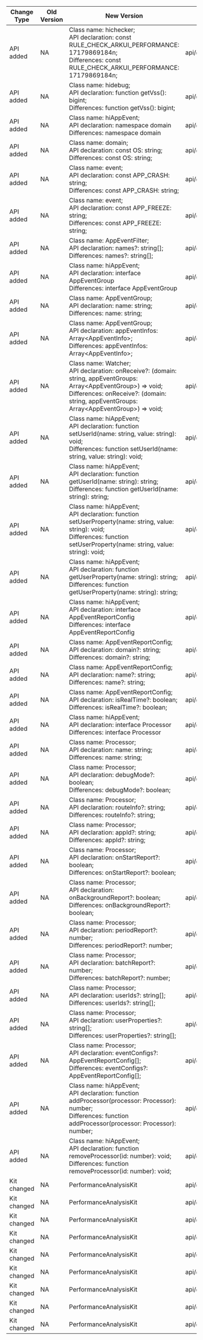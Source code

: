 | Change Type | Old Version | New Version | d.ts File |
| ---- | ------ | ------ | -------- |
|API added|NA|Class name: hichecker;<br>API declaration: const RULE_CHECK_ARKUI_PERFORMANCE: 17179869184n;<br>Differences: const RULE_CHECK_ARKUI_PERFORMANCE: 17179869184n;|api/@ohos.hichecker.d.ts|
|API added|NA|Class name: hidebug;<br>API declaration: function getVss(): bigint;<br>Differences: function getVss(): bigint;|api/@ohos.hidebug.d.ts|
|API added|NA|Class name: hiAppEvent;<br>API declaration:  namespace domain<br>Differences:  namespace domain|api/@ohos.hiviewdfx.hiAppEvent.d.ts|
|API added|NA|Class name: domain;<br>API declaration: const OS: string;<br>Differences: const OS: string;|api/@ohos.hiviewdfx.hiAppEvent.d.ts|
|API added|NA|Class name: event;<br>API declaration: const APP_CRASH: string;<br>Differences: const APP_CRASH: string;|api/@ohos.hiviewdfx.hiAppEvent.d.ts|
|API added|NA|Class name: event;<br>API declaration: const APP_FREEZE: string;<br>Differences: const APP_FREEZE: string;|api/@ohos.hiviewdfx.hiAppEvent.d.ts|
|API added|NA|Class name: AppEventFilter;<br>API declaration: names?: string[];<br>Differences: names?: string[];|api/@ohos.hiviewdfx.hiAppEvent.d.ts|
|API added|NA|Class name: hiAppEvent;<br>API declaration:  interface AppEventGroup<br>Differences:  interface AppEventGroup|api/@ohos.hiviewdfx.hiAppEvent.d.ts|
|API added|NA|Class name: AppEventGroup;<br>API declaration: name: string;<br>Differences: name: string;|api/@ohos.hiviewdfx.hiAppEvent.d.ts|
|API added|NA|Class name: AppEventGroup;<br>API declaration: appEventInfos: Array\<AppEventInfo>;<br>Differences: appEventInfos: Array\<AppEventInfo>;|api/@ohos.hiviewdfx.hiAppEvent.d.ts|
|API added|NA|Class name: Watcher;<br>API declaration: onReceive?: (domain: string, appEventGroups: Array\<AppEventGroup>) => void;<br>Differences: onReceive?: (domain: string, appEventGroups: Array\<AppEventGroup>) => void;|api/@ohos.hiviewdfx.hiAppEvent.d.ts|
|API added|NA|Class name: hiAppEvent;<br>API declaration: function setUserId(name: string, value: string): void;<br>Differences: function setUserId(name: string, value: string): void;|api/@ohos.hiviewdfx.hiAppEvent.d.ts|
|API added|NA|Class name: hiAppEvent;<br>API declaration: function getUserId(name: string): string;<br>Differences: function getUserId(name: string): string;|api/@ohos.hiviewdfx.hiAppEvent.d.ts|
|API added|NA|Class name: hiAppEvent;<br>API declaration: function setUserProperty(name: string, value: string): void;<br>Differences: function setUserProperty(name: string, value: string): void;|api/@ohos.hiviewdfx.hiAppEvent.d.ts|
|API added|NA|Class name: hiAppEvent;<br>API declaration: function getUserProperty(name: string): string;<br>Differences: function getUserProperty(name: string): string;|api/@ohos.hiviewdfx.hiAppEvent.d.ts|
|API added|NA|Class name: hiAppEvent;<br>API declaration:  interface AppEventReportConfig<br>Differences:  interface AppEventReportConfig|api/@ohos.hiviewdfx.hiAppEvent.d.ts|
|API added|NA|Class name: AppEventReportConfig;<br>API declaration: domain?: string;<br>Differences: domain?: string;|api/@ohos.hiviewdfx.hiAppEvent.d.ts|
|API added|NA|Class name: AppEventReportConfig;<br>API declaration: name?: string;<br>Differences: name?: string;|api/@ohos.hiviewdfx.hiAppEvent.d.ts|
|API added|NA|Class name: AppEventReportConfig;<br>API declaration: isRealTime?: boolean;<br>Differences: isRealTime?: boolean;|api/@ohos.hiviewdfx.hiAppEvent.d.ts|
|API added|NA|Class name: hiAppEvent;<br>API declaration:  interface Processor<br>Differences:  interface Processor|api/@ohos.hiviewdfx.hiAppEvent.d.ts|
|API added|NA|Class name: Processor;<br>API declaration: name: string;<br>Differences: name: string;|api/@ohos.hiviewdfx.hiAppEvent.d.ts|
|API added|NA|Class name: Processor;<br>API declaration: debugMode?: boolean;<br>Differences: debugMode?: boolean;|api/@ohos.hiviewdfx.hiAppEvent.d.ts|
|API added|NA|Class name: Processor;<br>API declaration: routeInfo?: string;<br>Differences: routeInfo?: string;|api/@ohos.hiviewdfx.hiAppEvent.d.ts|
|API added|NA|Class name: Processor;<br>API declaration: appId?: string;<br>Differences: appId?: string;|api/@ohos.hiviewdfx.hiAppEvent.d.ts|
|API added|NA|Class name: Processor;<br>API declaration: onStartReport?: boolean;<br>Differences: onStartReport?: boolean;|api/@ohos.hiviewdfx.hiAppEvent.d.ts|
|API added|NA|Class name: Processor;<br>API declaration: onBackgroundReport?: boolean;<br>Differences: onBackgroundReport?: boolean;|api/@ohos.hiviewdfx.hiAppEvent.d.ts|
|API added|NA|Class name: Processor;<br>API declaration: periodReport?: number;<br>Differences: periodReport?: number;|api/@ohos.hiviewdfx.hiAppEvent.d.ts|
|API added|NA|Class name: Processor;<br>API declaration: batchReport?: number;<br>Differences: batchReport?: number;|api/@ohos.hiviewdfx.hiAppEvent.d.ts|
|API added|NA|Class name: Processor;<br>API declaration: userIds?: string[];<br>Differences: userIds?: string[];|api/@ohos.hiviewdfx.hiAppEvent.d.ts|
|API added|NA|Class name: Processor;<br>API declaration: userProperties?: string[];<br>Differences: userProperties?: string[];|api/@ohos.hiviewdfx.hiAppEvent.d.ts|
|API added|NA|Class name: Processor;<br>API declaration: eventConfigs?: AppEventReportConfig[];<br>Differences: eventConfigs?: AppEventReportConfig[];|api/@ohos.hiviewdfx.hiAppEvent.d.ts|
|API added|NA|Class name: hiAppEvent;<br>API declaration: function addProcessor(processor: Processor): number;<br>Differences: function addProcessor(processor: Processor): number;|api/@ohos.hiviewdfx.hiAppEvent.d.ts|
|API added|NA|Class name: hiAppEvent;<br>API declaration: function removeProcessor(id: number): void;<br>Differences: function removeProcessor(id: number): void;|api/@ohos.hiviewdfx.hiAppEvent.d.ts|
|Kit changed|NA|PerformanceAnalysisKit|api/@ohos.bytrace.d.ts|
|Kit changed|NA|PerformanceAnalysisKit|api/@ohos.faultLogger.d.ts|
|Kit changed|NA|PerformanceAnalysisKit|api/@ohos.hiAppEvent.d.ts|
|Kit changed|NA|PerformanceAnalysisKit|api/@ohos.hichecker.d.ts|
|Kit changed|NA|PerformanceAnalysisKit|api/@ohos.hidebug.d.ts|
|Kit changed|NA|PerformanceAnalysisKit|api/@ohos.hilog.d.ts|
|Kit changed|NA|PerformanceAnalysisKit|api/@ohos.hiTraceChain.d.ts|
|Kit changed|NA|PerformanceAnalysisKit|api/@ohos.hiTraceMeter.d.ts|
|Kit changed|NA|PerformanceAnalysisKit|api/@ohos.hiviewdfx.hiAppEvent.d.ts|

